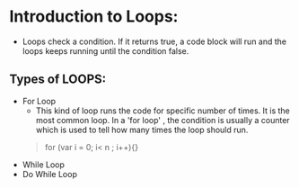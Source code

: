 # Introduction to Loops:
- Loops check a condition. If it returns true, a code block will run and the loops keeps running until the condition false.

## Types of LOOPS:
- For Loop
    - This  kind of loop runs the code for specific number of times. It is the most common loop. In a 'for loop' , the condition is usually a counter which is used to tell how many times the loop should run.
    > for (var i = 0; i< n ; i++){}
- While Loop
- Do While Loop

